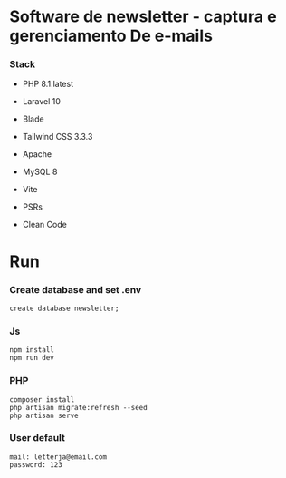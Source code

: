 # Software de newsletter - captura e gerenciamento De e-mails
### Stack
- PHP 8.1:latest
- Laravel 10
- Blade
- Tailwind CSS 3.3.3
- Apache
- MySQL 8
- Vite

- PSRs
- Clean Code

# Run
### Create database and set .env
```
create database newsletter;
```

### Js
```
npm install
npm run dev
```

### PHP 
```
composer install
php artisan migrate:refresh --seed
php artisan serve
```


### User default
```
mail: letterja@email.com
password: 123
```